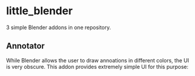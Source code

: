 # little_blender

3 simple Blender addons in one repository.

## Annotator

While Blender allows the user to draw annoations in different colors, the UI is very obscure. This addon provides extremely simple UI for this purpose:


